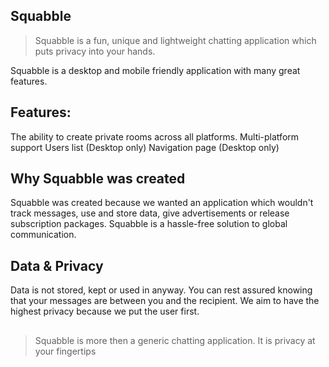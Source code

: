 ## Squabble

> Squabble is a fun, unique and lightweight chatting application which puts privacy into your hands. 

Squabble is a desktop and mobile friendly application with many great features.
## Features:
The ability to create private rooms across all platforms.
Multi-platform support
Users list (Desktop only)
Navigation page (Desktop only)

## Why Squabble was created
Squabble was created because we wanted an application which wouldn't track messages, use and store data, give advertisements or release subscription packages. Squabble is a hassle-free solution to global communication.

## Data & Privacy
Data is not stored, kept or used in anyway. You can rest assured knowing that your messages are between you and the recipient. We aim to have the highest privacy because we put the user first.
##
> Squabble is more then a generic chatting application. It is privacy at your fingertips
